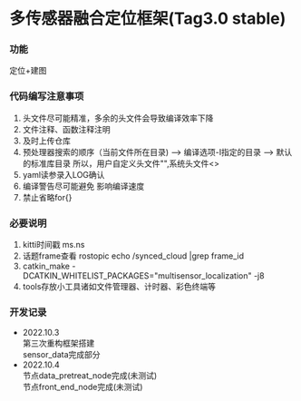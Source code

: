 # 多传感器融合定位框架(Tag3.0 stable)

### 功能
定位+建图





### 代码编写注意事项
1. 头文件尽可能精准，多余的头文件会导致编译效率下降
2. 文件注释、函数注释注明
3. 及时上传仓库
4. 预处理器搜索的顺序（当前文件所在目录) --> 编译选项-I指定的目录 --> 默认的标准库目录
所以，用户自定义头文件"",系统头文件<>
5. yaml读参录入LOG确认
6. 编译警告尽可能避免 影响编译速度
7.  禁止省略for{}

### 必要说明
1. kitti时间戳 ms.ns 
2. 话题frame查看 rostopic echo /synced_cloud |grep frame_id
3. catkin_make -DCATKIN_WHITELIST_PACKAGES="multisensor_localization" -j8
4. tools存放小工具诸如文件管理器、计时器、彩色终端等


### 开发记录
+ 2022.10.3  
第三次重构框架搭建  
sensor_data完成部分
+ 2022.10.4    
节点data_pretreat_node完成(未测试)  
节点front_end_node完成(未测试)